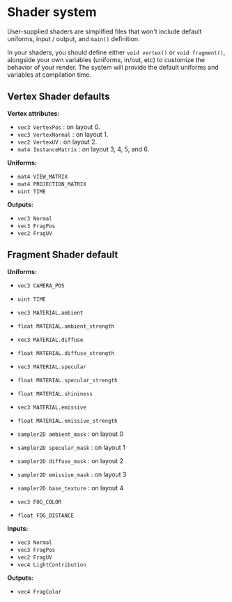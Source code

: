 
# Shader system

User-supplied shaders are simplified files that won't include default uniforms,
input / output, and `main()` definition.

In your shaders, you should define either `void vertex()` or `void fragment()`,
alongside your own variables (uniforms, in/out, etc) to customize the behavior
of your render. The system will provide the default uniforms and variables at
compilation time.

## Vertex Shader defaults

**Vertex attributes:**

- `vec3 VertexPos` : on layout 0.
- `vec3 VertexNormal` : on layout 1.
- `vec2 VertexUV` : on layout 2.
- `mat4 InstanceMatrix` : on layout 3, 4, 5, and 6.

**Uniforms:**

- `mat4 VIEW_MATRIX`
- `mat4 PROJECTION_MATRIX`
- `uint TIME`

**Outputs:**

- `vec3 Normal`
- `vec3 FragPos`
- `vec2 FragUV`

## Fragment Shader default

**Uniforms:**

- `vec3 CAMERA_POS`
- `uint TIME`

- `vec3 MATERIAL.ambient`
- `float MATERIAL.ambient_strength`

- `vec3 MATERIAL.diffuse`
- `float MATERIAL.diffuse_strength`

- `vec3 MATERIAL.specular`
- `float MATERIAL.specular_strength`
- `float MATERIAL.shininess`

- `vec3 MATERIAL.emissive`
- `float MATERIAL.emissive_strength`

- `sampler2D ambient_mask` : on layout 0
- `sampler2D specular_mask` : on layout 1
- `sampler2D diffuse_mask` : on layout 2
- `sampler2D emissive_mask` : on layout 3
- `sampler2D base_texture` : on layout 4

- `vec3 FOG_COLOR`
- `float FOG_DISTANCE`

**Inputs:**

- `vec3 Normal`
- `vec3 FragPos`
- `vec2 FragUV`
- `vec4 LightContribution`

**Outputs:**

- `vec4 FragColor`

